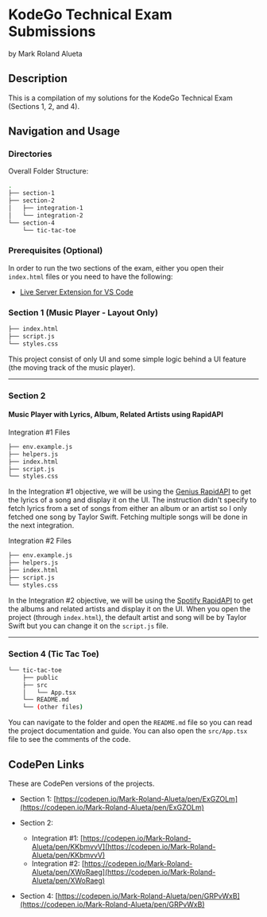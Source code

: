 # KodeGo Technical Exam Submissions

by Mark Roland Alueta

## Description

This is a compilation of my solutions for the KodeGo Technical Exam (Sections 1, 2, and 4).

## Navigation and Usage

### Directories

Overall Folder Structure:

```bash
.
├── section-1
├── section-2
│   ├── integration-1
│   └── integration-2
└── section-4
    └── tic-tac-toe
```

### Prerequisites (Optional)

In order to run the two sections of the exam, either you open their `index.html` files or you need to have the following:

- [Live Server Extension for VS Code](https://marketplace.visualstudio.com/items?itemName=ritwickdey.LiveServer)

### Section 1 (Music Player - Layout Only)

```bash
├── index.html
├── script.js
└── styles.css
```

This project consist of only UI and some simple logic behind a UI feature (the moving track of the music player).

---

### Section 2

#### Music Player with Lyrics, Album, Related Artists using RapidAPI

Integration #1 Files

```bash
├── env.example.js
├── helpers.js
├── index.html
├── script.js
└── styles.css
```

In the Integration #1 objective, we will be using the [Genius RapidAPI](https://rapidapi.com/Glavier/api/genius-song-lyrics1/) to get the lyrics of a song and display it on the UI. The instruction didn't specify to fetch lyrics from a set of songs from either an album or an artist so I only fetched one song by Taylor Swift. Fetching multiple songs will be done in the next integration.

Integration #2 Files

```bash
├── env.example.js
├── helpers.js
├── index.html
├── script.js
└── styles.css
```

In the Integration #2 objective, we will be using the [Spotify RapidAPI](https://rapidapi.com/Glavier/api/spotify23) to get the albums and related artists and display it on the UI. When you open the project (through `index.html`), the default artist and song will be by Taylor Swift but you can change it on the `script.js` file.

---

### Section 4 (Tic Tac Toe)

```bash
└── tic-tac-toe
    ├── public
    ├── src
    │   └── App.tsx
    └── README.md
    └── (other files)
```

You can navigate to the folder and open the `README.md` file so you can read the project documentation and guide. You can also open the `src/App.tsx` file to see the comments of the code.

## CodePen Links

These are CodePen versions of the projects.

- Section 1: [https://codepen.io/Mark-Roland-Alueta/pen/ExGZOLm](https://codepen.io/Mark-Roland-Alueta/pen/ExGZOLm)

- Section 2:
  - Integration #1: [https://codepen.io/Mark-Roland-Alueta/pen/KKbmvvV](https://codepen.io/Mark-Roland-Alueta/pen/KKbmvvV)
  - Integration #2: [https://codepen.io/Mark-Roland-Alueta/pen/XWoRaeg](https://codepen.io/Mark-Roland-Alueta/pen/XWoRaeg)

- Section 4: [https://codepen.io/Mark-Roland-Alueta/pen/GRPvWxB](https://codepen.io/Mark-Roland-Alueta/pen/GRPvWxB)
